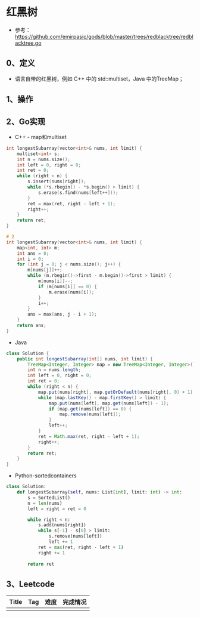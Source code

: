 # 红黑树

- 参考：https://github.com/emirpasic/gods/blob/master/trees/redblacktree/redblacktree.go

## 0、定义

- 语言自带的红黑树，例如 C++ 中的 std::multiset，Java 中的TreeMap；

## 1、操作

## 2、Go实现

- C++ - map和multiset

```C++
int longestSubarray(vector<int>& nums, int limit) {
    multiset<int> s;
    int n = nums.size();
    int left = 0, right = 0;
    int ret = 0;
    while (right < n) {
        s.insert(nums[right]);
        while (*s.rbegin() - *s.begin() > limit) {
            s.erase(s.find(nums[left++]));
        }
        ret = max(ret, right - left + 1);
        right++;
    }
    return ret;
}

# 2
int longestSubarray(vector<int>& nums, int limit) {
    map<int, int> m;
    int ans = 0;
    int i = 0;
    for (int j = 0; j < nums.size(); j++) {
        m[nums[j]]++;
        while (m.rbegin()->first - m.begin()->first > limit) {
            m[nums[i]]--;
            if (m[nums[i]] == 0) {
                m.erase(nums[i]);
            }
            i++;
        }
        ans = max(ans, j - i + 1);
    }
    return ans;
}
```

- Java

```java
class Solution {
    public int longestSubarray(int[] nums, int limit) {
        TreeMap<Integer, Integer> map = new TreeMap<Integer, Integer>();
        int n = nums.length;
        int left = 0, right = 0;
        int ret = 0;
        while (right < n) {
            map.put(nums[right], map.getOrDefault(nums[right], 0) + 1);
            while (map.lastKey() - map.firstKey() > limit) {
                map.put(nums[left], map.get(nums[left]) - 1);
                if (map.get(nums[left]) == 0) {
                    map.remove(nums[left]);
                }
                left++;
            }
            ret = Math.max(ret, right - left + 1);
            right++;
        }
        return ret;
    }
}
```

- Python-sortedcontainers

```python
class Solution:
    def longestSubarray(self, nums: List[int], limit: int) -> int:
        s = SortedList()
        n = len(nums)
        left = right = ret = 0

        while right < n:
            s.add(nums[right])
            while s[-1] - s[0] > limit:
                s.remove(nums[left])
                left += 1
            ret = max(ret, right - left + 1)
            right += 1
        
        return ret
```



## 3、Leetcode

| Title | Tag | 难度 | 完成情况 |
|-------|-----|----|------|
|       |     |    |      |